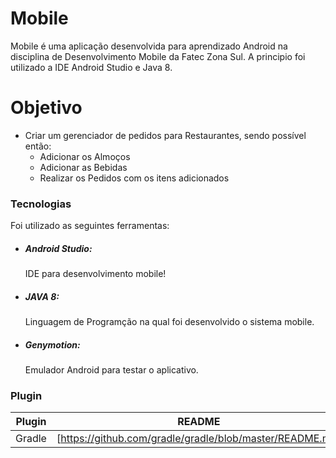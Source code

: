 # Mobile

Mobile é uma aplicação desenvolvida para aprendizado Android na disciplina de Desenvolvimento Mobile da Fatec Zona Sul. A principio foi utilizado a IDE Android Studio e Java 8.

# Objetivo

  - Criar um gerenciador de pedidos para Restaurantes, sendo possível então: 
    * Adicionar os Almoços
    * Adicionar as Bebidas
    * Realizar os Pedidos com os itens adicionados
  

### Tecnologias

Foi utilizado as seguintes ferramentas:

* ##### Android Studio:
    IDE para desenvolvimento mobile!
* ##### JAVA 8: 
    Linguagem de Programção na qual foi desenvolvido o sistema mobile.
* ##### Genymotion:
    Emulador Android para testar o aplicativo.


### Plugin

| Plugin | README |
| ------ | ------ |
| Gradle | [https://github.com/gradle/gradle/blob/master/README.md] |
